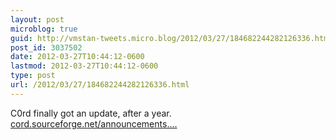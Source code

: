 ```yaml
---
layout: post
microblog: true
guid: http://vmstan-tweets.micro.blog/2012/03/27/184682244282126336.html
post_id: 3037502
date: 2012-03-27T10:44:12-0600
lastmod: 2012-03-27T10:44:12-0600
type: post
url: /2012/03/27/184682244282126336.html
---
```

C0rd finally got an update, after a year. <a href="http://cord.sourceforge.net/announcements.html">cord.sourceforge.net/announcements.…</a>
